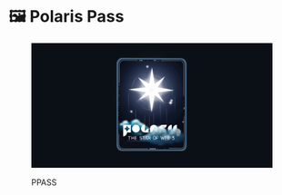 # 🖼️ Polaris Pass

<figure><img src="../../../.gitbook/assets/PPASS COMPLETEED.jpg" alt=""><figcaption><p>PPASS</p></figcaption></figure>

